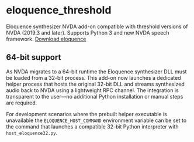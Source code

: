 # eloquence_threshold
Eloquence synthesizer NVDA add-on compatible with threshold versions of NVDA (2019.3 and later). Supports Python 3 and new NVDA speech framework.
[Download eloquence](https://github.com/pumper42nickel/eloquence_threshold/releases/latest/download/eloquence.nvda-addon)

## 64-bit support

As NVDA migrates to a 64-bit runtime the Eloquence synthesizer DLL must be
loaded from a 32-bit process.  This add-on now launches a dedicated helper
process that hosts the original 32-bit DLL and streams synthesized audio back
to NVDA using a lightweight RPC channel.  The integration is transparent to the
user—no additional Python installation or manual steps are required.

For development scenarios where the prebuilt helper executable is unavailable
the `ELOQUENCE_HOST_COMMAND` environment variable can be set to the command that
launches a compatible 32-bit Python interpreter with `host_eloquence32.py`.
